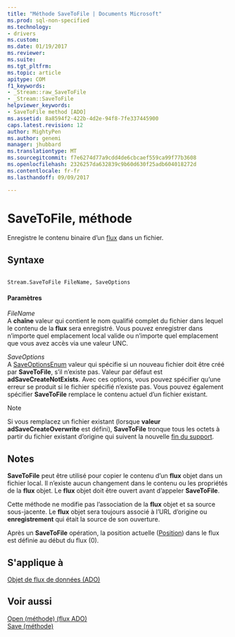 ```yaml
---
title: "Méthode SaveToFile | Documents Microsoft"
ms.prod: sql-non-specified
ms.technology:
- drivers
ms.custom: 
ms.date: 01/19/2017
ms.reviewer: 
ms.suite: 
ms.tgt_pltfrm: 
ms.topic: article
apitype: COM
f1_keywords:
- _Stream::raw_SaveToFile
- _Stream::SaveToFile
helpviewer_keywords:
- SaveToFile method [ADO]
ms.assetid: 8a8594f2-422b-4d2e-94f8-7fe337445900
caps.latest.revision: 12
author: MightyPen
ms.author: genemi
manager: jhubbard
ms.translationtype: MT
ms.sourcegitcommit: f7e6274d77a9cdd4de6cbcaef559ca99f77b3608
ms.openlocfilehash: 2326257da632839c9b60d630f25adb604018272d
ms.contentlocale: fr-fr
ms.lasthandoff: 09/09/2017

---
```

# <a name="savetofile-method"></a>SaveToFile, méthode
Enregistre le contenu binaire d’un [flux](../../../ado/reference/ado-api/stream-object-ado.md) dans un fichier.  
  
## <a name="syntax"></a>Syntaxe  
  
```  
  
Stream.SaveToFile FileName, SaveOptions  
```  
  
#### <a name="parameters"></a>Paramètres  
 *FileName*  
 A **chaîne** valeur qui contient le nom qualifié complet du fichier dans lequel le contenu de la **flux** sera enregistré. Vous pouvez enregistrer dans n’importe quel emplacement local valide ou n’importe quel emplacement que vous avez accès via une valeur UNC.  
  
 *SaveOptions*  
 A [SaveOptionsEnum](../../../ado/reference/ado-api/saveoptionsenum.md) valeur qui spécifie si un nouveau fichier doit être créé par **SaveToFile**, s’il n’existe pas. Valeur par défaut est **adSaveCreateNotExists**. Avec ces options, vous pouvez spécifier qu’une erreur se produit si le fichier spécifié n’existe pas. Vous pouvez également spécifier **SaveToFile** remplace le contenu actuel d’un fichier existant.  
  
> [!NOTE]
>  Si vous remplacez un fichier existant (lorsque **valeur adSaveCreateOverwrite** est défini), **SaveToFile** tronque tous les octets à partir du fichier existant d’origine qui suivent la nouvelle [fin du support](../../../ado/reference/ado-api/eos-property.md).  
  
## <a name="remarks"></a>Notes  
 **SaveToFile** peut être utilisé pour copier le contenu d’un **flux** objet dans un fichier local. Il n’existe aucun changement dans le contenu ou les propriétés de la **flux** objet. Le **flux** objet doit être ouvert avant d’appeler **SaveToFile**.  
  
 Cette méthode ne modifie pas l’association de la **flux** objet et sa source sous-jacente. Le **flux** objet sera toujours associé à l’URL d’origine ou **enregistrement** qui était la source de son ouverture.  
  
 Après un **SaveToFile** opération, la position actuelle ([Position](../../../ado/reference/ado-api/position-property-ado.md)) dans le flux est définie au début du flux (0).  
  
## <a name="applies-to"></a>S'applique à  
 [Objet de flux de données (ADO)](../../../ado/reference/ado-api/stream-object-ado.md)  
  
## <a name="see-also"></a>Voir aussi  
 [Open (méthode) (flux ADO)](../../../ado/reference/ado-api/open-method-ado-stream.md)   
 [Save (méthode)](../../../ado/reference/ado-api/save-method.md)
